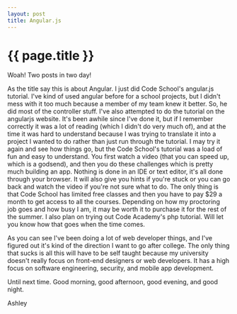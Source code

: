 ```yaml
---
layout: post
title: Angular.js
---
```


{{ page.title }}
==========

Woah! Two posts in two day!

As the title say this is about Angular. I just did Code School's angular.js tutorial. I've kind of used angular before for a school projects, but I didn't mess with it too much because a member of my team knew it better. So, he did most of the controller stuff. I've also attempted to do the tutorial on the angularjs website. It's been awhile since I've done it, but if I remember correctly it was a lot of reading (which I didn't do very much of), and at the time it was hard to understand because I was trying to translate it into a project I wanted to do rather than just run through the tutorial. I may try it again and see how things go, but the Code School's tutorial was a load of fun and easy to understand. You first watch a video (that you can speed up, which is a godsend), and then you do these challenges which is pretty much building an app. Nothing is done in an IDE or text editor, it's all done through your browser. It will also give you hints if you're stuck or you can go back and watch the video if you're not sure what to do. The only thing is that Code School has limited free classes and then you have to pay $29 a month to get access to all the courses. Depending on how my proctoring job goes and how busy I am, it may be worth it to purchase it for the rest of the summer. I also plan on trying out Code Academy's php tutorial. Will let you know how that goes when the time comes.

As you can see I've been doing a lot of web developer things, and I've figured out it's kind of the direction I want to go after college. The only thing that sucks is all this will have to be self taught because my university doesn't really focus on front-end designers or web developers. It has a high focus on software engineering, security, and mobile app development.

Until next time. Good morning, good afternoon, good evening, and good night.

Ashley